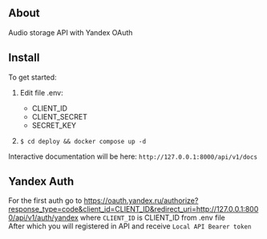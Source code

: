 ## About  
Audio storage API with Yandex OAuth

## Install  

To get started:

1. Edit file .env:

   * CLIENT_ID
   * CLIENT_SECRET
   * SECRET_KEY   
   
2. `$ cd deploy && docker compose up -d`

Interactive documentation will be here: `http://127.0.0.1:8000/api/v1/docs` 

## Yandex Auth

For the first auth go to https://oauth.yandex.ru/authorize?response_type=code&client_id=CLIENT_ID&redirect_uri=http://127.0.0.1:8000/api/v1/auth/yandex where `CLIENT_ID` is CLIENT_ID from .env file  
Аfter which you will registered in API and receive `Local API Bearer token`
